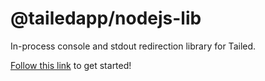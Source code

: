 # @tailedapp/nodejs-lib
In-process console and stdout redirection library for Tailed.

[Follow this link](https://docs.tailed.live/client-libraries/node-js) to get started!